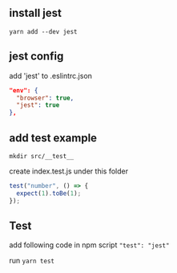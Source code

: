 ## install jest

`yarn add --dev jest`

## jest config

add 'jest' to .eslintrc.json

```json
"env": {
  "browser": true,
  "jest": true
},
```

## add test example

`mkdir src/__test__`

create index.test.js under this folder

```js
test("number", () => {
  expect(1).toBe(1);
});
```

## Test

add following code in npm script
`"test": "jest"`

run `yarn test`
